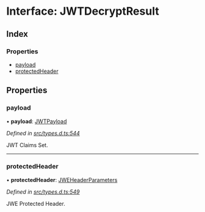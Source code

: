 # Interface: JWTDecryptResult

## Index

### Properties

* [payload](_types_d_.jwtdecryptresult.md#payload)
* [protectedHeader](_types_d_.jwtdecryptresult.md#protectedheader)

## Properties

### payload

•  **payload**: [JWTPayload](_types_d_.jwtpayload.md)

*Defined in [src/types.d.ts:544](https://github.com/panva/jose/blob/v3.2.0/src/types.d.ts#L544)*

JWT Claims Set.

___

### protectedHeader

•  **protectedHeader**: [JWEHeaderParameters](_types_d_.jweheaderparameters.md)

*Defined in [src/types.d.ts:549](https://github.com/panva/jose/blob/v3.2.0/src/types.d.ts#L549)*

JWE Protected Header.
